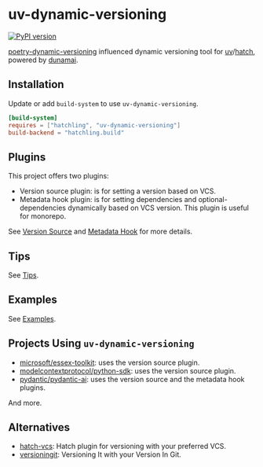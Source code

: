 # uv-dynamic-versioning

[![PyPI version](https://badge.fury.io/py/uv-dynamic-versioning.svg)](https://badge.fury.io/py/uv-dynamic-versioning)

[poetry-dynamic-versioning](https://github.com/mtkennerly/poetry-dynamic-versioning) influenced dynamic versioning tool for [uv](https://github.com/astral-sh/uv)/[hatch](https://github.com/pypa/hatch), powered by [dunamai](https://github.com/mtkennerly/dunamai/).

## Installation

Update or add `build-system` to use `uv-dynamic-versioning`.

```toml
[build-system]
requires = ["hatchling", "uv-dynamic-versioning"]
build-backend = "hatchling.build"
```

## Plugins

This project offers two plugins:

- Version source plugin: is for setting a version based on VCS.
- Metadata hook plugin: is for setting dependencies and optional-dependencies dynamically based on VCS version. This plugin is useful for monorepo.

See [Version Source](https://github.com/ninoseki/uv-dynamic-versioning/blob/main/docs/version_source.md) and [Metadata Hook](https://github.com/ninoseki/uv-dynamic-versioning/blob/main/docs/metadata_hook.md) for more details.

## Tips

See [Tips](https://github.com/ninoseki/uv-dynamic-versioning/blob/main/docs/tips.md).

## Examples

See [Examples](https://github.com/ninoseki/uv-dynamic-versioning/tree/main/examples/).

## Projects Using `uv-dynamic-versioning`

- [microsoft/essex-toolkit](https://github.com/microsoft/essex-toolkit): uses the version source plugin.
- [modelcontextprotocol/python-sdk](https://github.com/modelcontextprotocol/python-sdk): uses the version source plugin.
- [pydantic/pydantic-ai](https://github.com/pydantic/pydantic-ai): uses the version source and the metadata hook plugins.

And more.

## Alternatives

- [hatch-vcs](https://github.com/ofek/hatch-vcs): Hatch plugin for versioning with your preferred VCS.
- [versioningit](https://github.com/jwodder/versioningit): Versioning It with your Version In Git.
